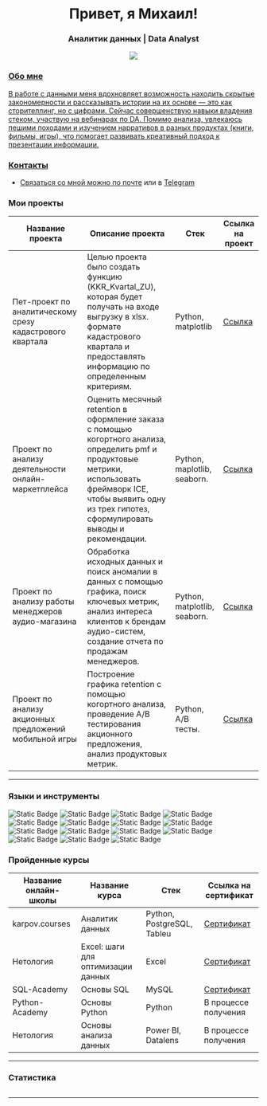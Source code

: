 <div id="header" align="center">
    <h1>Привет, я Михаил! </h1>
    <h3>Аналитик данных | Data Analyst</h3>
</div>

<div id="socials" align="center">
    <a href="https://t.me/jekobi">
    <img src="https://img.shields.io/badge/Telegram-grey?style=for-the-badge&logo=telegram&logoColor=white"/>
</div>

### Обо мне

В работе с данными меня вдохновляет возможность находить скрытые закономерности и рассказывать истории на их основе — это как сторителлинг, но с цифрами. Сейчас совершенствую навыки владения стеком, участвую на вебинарах по DA. Помимо анализа, увлекаюсь пешими походами и изучением нарративов в разных продуктах (книги, фильмы, игры), что помогает развивать креативный подход к презентации информации.

### Контакты
- Связаться со мной можно по [почте](mailto:mixail_turov@mail.ru) или в [Telegram](https://t.me/jekobi)

### Мои проекты
| Название проекта | Описание проекта | Стек | Ссылка на проект |
|-----------------------|----------------|------|----------------------|
| Пет-проект по аналитическому срезу кадастрового квартала | Целью проекта было создать функцию (KKR_Kvartal_ZU), которая будет получать на входе выгрузку в xlsx. формате кадастрового квартала и предоставлять информацию по определенным критериям.  | Python, matplotlib | [Ссылка](https://github.com/mturov/project_kvartal_zu) |
| Проект по анализу деятельности онлайн-маркетплейса | Оценить месячный retention в оформление заказа с помощью когортного анализа, определить pmf и продуктовые метрики, использовать фреймворк ICE, чтобы выявить одну из трех гипотез, сформулировать выводы и рекомендации. | Python, maplotlib, seaborn. | [Ссылка](https://github.com/mturov/project_product_analytics) |
| Проект по анализу работы менеджеров аудио-магазина | Обработка исходных данных и поиск аномалии в данных с помощью графика, поиск ключевых метрик, анализ интереса клиентов к брендам аудио-систем, создание отчета по продажам менеджеров. | Python, matplotlib, seaborn. | [Ссылка](https://github.com/mturov/project_sound_shop) |
| Проект по анализу акционных предложений мобильной игры | Построение графика retention с помощью когортного анализа, проведение A/B тестирования акционного предложения, анализ продуктовых метрик. |  Python, A/B тесты. | [Ссылка](https://github.com/mturov/project_mobile_game) |

---

### Языки и инструменты

![Static Badge](https://img.shields.io/badge/PYTHON-white?style=for-the-badge&logo=Python) ![Static Badge](https://img.shields.io/badge/PANDAS-white?style=for-the-badge&logo=pandas&logoColor=red) ![Static Badge](https://img.shields.io/badge/NUMPY-white?style=for-the-badge&logo=numpy&logoColor=yellow) ![Static Badge](https://img.shields.io/badge/PLOTLY-white?style=for-the-badge&logo=plotly&logoColor=blue) ![Static Badge](https://img.shields.io/badge/scipy-white?style=for-the-badge&logo=scipy) ![Static Badge](https://img.shields.io/badge/PostgreSQL-white?style=for-the-badge&logo=postgresql&logoColor=red) ![Static Badge](https://img.shields.io/badge/MySQL-white?style=for-the-badge&logo=mysql&logoColor=black) ![Static Badge](https://img.shields.io/badge/Clickhouse-white?style=for-the-badge&logo=clickhouse&logoColor=blue) ![Static Badge](https://img.shields.io/badge/jupyter%20notebook-white?style=for-the-badge&logo=jupyter)
![Static Badge](https://img.shields.io/badge/AIRFLOW-white?style=for-the-badge&logo=apacheairflow&logoColor=blue) ![Static Badge](https://img.shields.io/badge/GIT-white?style=for-the-badge&logo=git&logoColor=red) ![Static Badge](https://img.shields.io/badge/TABLEU-white?style=for-the-badge) ![Static Badge](https://img.shields.io/badge/redash-white?style=for-the-badge&logo=redash) ![Static Badge](https://img.shields.io/badge/confluence-white?style=for-the-badge&logo=confluence&logoColor=blue) ![Static Badge](https://img.shields.io/badge/Datalens-white?style=for-the-badge&logoColor=blue)

### Пройденные курсы

| Название онлайн-школы | Название курса | Стек | Ссылка на сертификат |
|-----------------------|----------------|------|----------------------|
| karpov.courses | Аналитик данных | Python, PostgreSQL, Tableu | [Сертификат](https://lab.karpov.courses/certificate/15a0c068-3458-4750-899f-fece67f6c658/) |
| Нетология | Excel: шаги для оптимизации данных | Excel | [Сертификат](https://netology.ru/backend/api/user/programs/47472/pdf_certificate) |
| SQL-Academy | Основы SQL | MySQL | [Сертификат](https://sql-academy.org/check-certificate/6889f42719471b0029aab043?language=ru)|
| Python-Academy | Основы Python | Python | В процессе получения |
| Нетология | Основы анализа данных | Power BI, Datalens | В процессе получения |

---

### Статистика

<div id="stat" align="center">
    <img src="http://github-profile-summary-cards.vercel.app/api/cards/profile-details?username=mturov&theme=graywhite" alt=""/>
</div>

---

